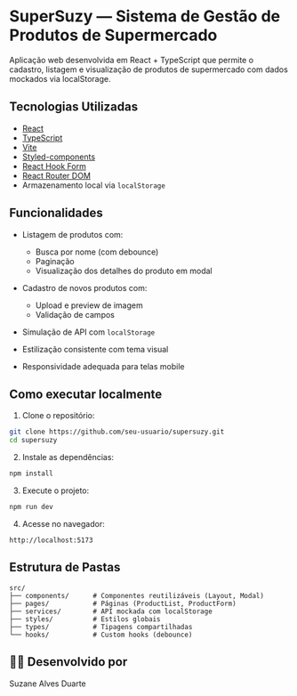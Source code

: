 # SuperSuzy — Sistema de Gestão de Produtos de Supermercado

Aplicação web desenvolvida em React + TypeScript que permite o cadastro, listagem e visualização de produtos de supermercado com dados mockados via localStorage.

## Tecnologias Utilizadas

- [React](https://reactjs.org/)
- [TypeScript](https://www.typescriptlang.org/)
- [Vite](https://vitejs.dev/)
- [Styled-components](https://styled-components.com/)
- [React Hook Form](https://react-hook-form.com/)
- [React Router DOM](https://reactrouter.com/)
- Armazenamento local via `localStorage`

## Funcionalidades

- Listagem de produtos com:
  - Busca por nome (com debounce)
  - Paginação
  - Visualização dos detalhes do produto em modal 

- Cadastro de novos produtos com:
  - Upload e preview de imagem
  - Validação de campos

- Simulação de API com `localStorage`

- Estilização consistente com tema visual

- Responsividade adequada para telas mobile

## Como executar localmente

1. Clone o repositório:

```bash
git clone https://github.com/seu-usuario/supersuzy.git
cd supersuzy
```

2. Instale as dependências:

```bash
npm install
```

3. Execute o projeto:

```bash
npm run dev
```

4. Acesse no navegador:

```
http://localhost:5173
```

## Estrutura de Pastas

```
src/
├── components/      # Componentes reutilizáveis (Layout, Modal)
├── pages/           # Páginas (ProductList, ProductForm)
├── services/        # API mockada com localStorage
├── styles/          # Estilos globais
├── types/           # Tipagens compartilhadas
└── hooks/           # Custom hooks (debounce)
```

## 👩‍💻 Desenvolvido por

Suzane Alves Duarte 